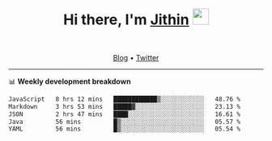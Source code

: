 <h1 align="center">Hi there, I'm <a href="https://jithset.github.io/" target="_blank">Jithin</a> <img
src="https://github.com/blackcater/blackcater/raw/main/images/Hi.gif" height="32" /></h1>

<br />

<p align="center">
  <a href="https://jithset.github.io">Blog</a> •
  <a href="https://twitter.com/jithset">Twitter</a>
</p>

---

📊 **Weekly development breakdown**

<!--START_SECTION:waka-->

```txt
JavaScript   8 hrs 12 mins   ████████████▒░░░░░░░░░░░░   48.76 %
Markdown     3 hrs 53 mins   █████▓░░░░░░░░░░░░░░░░░░░   23.13 %
JSON         2 hrs 47 mins   ████░░░░░░░░░░░░░░░░░░░░░   16.61 %
Java         56 mins         █▒░░░░░░░░░░░░░░░░░░░░░░░   05.57 %
YAML         56 mins         █▒░░░░░░░░░░░░░░░░░░░░░░░   05.54 %
```

<!--END_SECTION:waka-->

